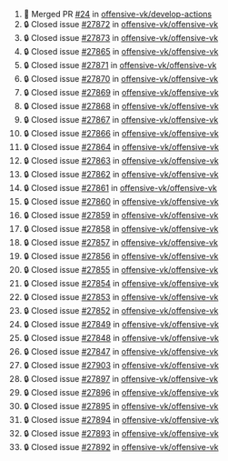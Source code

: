 <!--START_SECTION:activity-->
1. 🎉 Merged PR [#24](https://github.com/offensive-vk/develop-actions/pull/24) in [offensive-vk/develop-actions](https://github.com/offensive-vk/develop-actions)
2. 🔒 Closed issue [#27872](https://github.com/offensive-vk/offensive-vk/issues/27872) in [offensive-vk/offensive-vk](https://github.com/offensive-vk/offensive-vk)
3. 🔒 Closed issue [#27873](https://github.com/offensive-vk/offensive-vk/issues/27873) in [offensive-vk/offensive-vk](https://github.com/offensive-vk/offensive-vk)
4. 🔒 Closed issue [#27865](https://github.com/offensive-vk/offensive-vk/issues/27865) in [offensive-vk/offensive-vk](https://github.com/offensive-vk/offensive-vk)
5. 🔒 Closed issue [#27871](https://github.com/offensive-vk/offensive-vk/issues/27871) in [offensive-vk/offensive-vk](https://github.com/offensive-vk/offensive-vk)
6. 🔒 Closed issue [#27870](https://github.com/offensive-vk/offensive-vk/issues/27870) in [offensive-vk/offensive-vk](https://github.com/offensive-vk/offensive-vk)
7. 🔒 Closed issue [#27869](https://github.com/offensive-vk/offensive-vk/issues/27869) in [offensive-vk/offensive-vk](https://github.com/offensive-vk/offensive-vk)
8. 🔒 Closed issue [#27868](https://github.com/offensive-vk/offensive-vk/issues/27868) in [offensive-vk/offensive-vk](https://github.com/offensive-vk/offensive-vk)
9. 🔒 Closed issue [#27867](https://github.com/offensive-vk/offensive-vk/issues/27867) in [offensive-vk/offensive-vk](https://github.com/offensive-vk/offensive-vk)
10. 🔒 Closed issue [#27866](https://github.com/offensive-vk/offensive-vk/issues/27866) in [offensive-vk/offensive-vk](https://github.com/offensive-vk/offensive-vk)
11. 🔒 Closed issue [#27864](https://github.com/offensive-vk/offensive-vk/issues/27864) in [offensive-vk/offensive-vk](https://github.com/offensive-vk/offensive-vk)
12. 🔒 Closed issue [#27863](https://github.com/offensive-vk/offensive-vk/issues/27863) in [offensive-vk/offensive-vk](https://github.com/offensive-vk/offensive-vk)
13. 🔒 Closed issue [#27862](https://github.com/offensive-vk/offensive-vk/issues/27862) in [offensive-vk/offensive-vk](https://github.com/offensive-vk/offensive-vk)
14. 🔒 Closed issue [#27861](https://github.com/offensive-vk/offensive-vk/issues/27861) in [offensive-vk/offensive-vk](https://github.com/offensive-vk/offensive-vk)
15. 🔒 Closed issue [#27860](https://github.com/offensive-vk/offensive-vk/issues/27860) in [offensive-vk/offensive-vk](https://github.com/offensive-vk/offensive-vk)
16. 🔒 Closed issue [#27859](https://github.com/offensive-vk/offensive-vk/issues/27859) in [offensive-vk/offensive-vk](https://github.com/offensive-vk/offensive-vk)
17. 🔒 Closed issue [#27858](https://github.com/offensive-vk/offensive-vk/issues/27858) in [offensive-vk/offensive-vk](https://github.com/offensive-vk/offensive-vk)
18. 🔒 Closed issue [#27857](https://github.com/offensive-vk/offensive-vk/issues/27857) in [offensive-vk/offensive-vk](https://github.com/offensive-vk/offensive-vk)
19. 🔒 Closed issue [#27856](https://github.com/offensive-vk/offensive-vk/issues/27856) in [offensive-vk/offensive-vk](https://github.com/offensive-vk/offensive-vk)
20. 🔒 Closed issue [#27855](https://github.com/offensive-vk/offensive-vk/issues/27855) in [offensive-vk/offensive-vk](https://github.com/offensive-vk/offensive-vk)
21. 🔒 Closed issue [#27854](https://github.com/offensive-vk/offensive-vk/issues/27854) in [offensive-vk/offensive-vk](https://github.com/offensive-vk/offensive-vk)
22. 🔒 Closed issue [#27853](https://github.com/offensive-vk/offensive-vk/issues/27853) in [offensive-vk/offensive-vk](https://github.com/offensive-vk/offensive-vk)
23. 🔒 Closed issue [#27852](https://github.com/offensive-vk/offensive-vk/issues/27852) in [offensive-vk/offensive-vk](https://github.com/offensive-vk/offensive-vk)
24. 🔒 Closed issue [#27849](https://github.com/offensive-vk/offensive-vk/issues/27849) in [offensive-vk/offensive-vk](https://github.com/offensive-vk/offensive-vk)
25. 🔒 Closed issue [#27848](https://github.com/offensive-vk/offensive-vk/issues/27848) in [offensive-vk/offensive-vk](https://github.com/offensive-vk/offensive-vk)
26. 🔒 Closed issue [#27847](https://github.com/offensive-vk/offensive-vk/issues/27847) in [offensive-vk/offensive-vk](https://github.com/offensive-vk/offensive-vk)
27. 🔒 Closed issue [#27903](https://github.com/offensive-vk/offensive-vk/issues/27903) in [offensive-vk/offensive-vk](https://github.com/offensive-vk/offensive-vk)
28. 🔒 Closed issue [#27897](https://github.com/offensive-vk/offensive-vk/issues/27897) in [offensive-vk/offensive-vk](https://github.com/offensive-vk/offensive-vk)
29. 🔒 Closed issue [#27896](https://github.com/offensive-vk/offensive-vk/issues/27896) in [offensive-vk/offensive-vk](https://github.com/offensive-vk/offensive-vk)
30. 🔒 Closed issue [#27895](https://github.com/offensive-vk/offensive-vk/issues/27895) in [offensive-vk/offensive-vk](https://github.com/offensive-vk/offensive-vk)
31. 🔒 Closed issue [#27894](https://github.com/offensive-vk/offensive-vk/issues/27894) in [offensive-vk/offensive-vk](https://github.com/offensive-vk/offensive-vk)
32. 🔒 Closed issue [#27893](https://github.com/offensive-vk/offensive-vk/issues/27893) in [offensive-vk/offensive-vk](https://github.com/offensive-vk/offensive-vk)
33. 🔒 Closed issue [#27892](https://github.com/offensive-vk/offensive-vk/issues/27892) in [offensive-vk/offensive-vk](https://github.com/offensive-vk/offensive-vk)
<!--END_SECTION:activity-->
